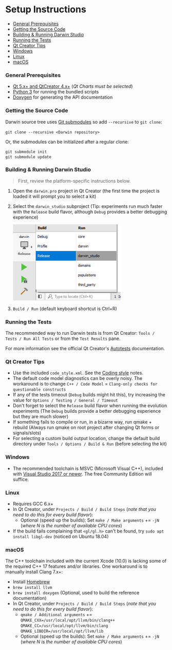 
# Setup Instructions

- [General Prerequisites](#general-prerequisites)
- [Getting the Source Code](#getting-the-source-code)
- [Building & Running Darwin Studio](#building--running-darwin-studio)
- [Running the Tests](#running-the-tests)
- [Qt Creator Tips](#qt-creator-tips)
- [Windows](#windows)
- [Linux](#linux)
- [macOS](#macos)

### General Prerequisites

- [Qt 5.x+ and QtCreator 4.x+][3] (_Qt Charts must be selected_)
- [Python 3][4] for running the bundled scripts
- [Doxygen][1] for generating the API documentation

### Getting the Source Code

Darwin source tree uses [Git submodules][5] so add `--recursive` to `git clone`:

`git clone --recursive <Darwin repository>`

Or, the submodules can be initialized after a regular clone:

```
git submodule init
git submodule update
```

### Building & Running Darwin Studio

> First, review the platform-specific instructions below.

1. Open the `darwin.pro` project in Qt Creator (the first time the project is loaded it
    will prompt you to select a kit)

2. Select the `darwin_studio` subproject (Tip: experiments run much faster with the
    `Release` build flavor, although `Debug` provides a better debugging experience)

    ![Select Project](images/qtcreator_select_project.png)

3. `Build / Run` (default keyboard shortcut is Ctrl+R)

### Running the Tests

The recommended way to run Darwin tests is from Qt Creator:
`Tools / Tests / Run All Tests` or from the `Test Results` pane.

For more information see the official Qt Creator's [Autotests][7] documentation.

### Qt Creator Tips

- Use the included `code_style.xml`. See the [Coding style](coding_style.md) notes.
- The default code model diagnostics can be overly noisy. The workaround is to change
    `C++ / Code Model` = `Clang-only checks for questionable constructs`
- If any of the tests timeout (`Debug` builds might hit this), try increasing the value
    for `Options / Testing / General / Timeout`
- Don't forget to select the `Release` build flavor when running the evolution experiments
    (The `Debug` builds provide a better debugging experience but they are much slower)
- If something fails to compile or run, in a bizarre way, run qmake + rebuild
    (Always run qmake on root project after changing Qt forms or signals/slots)
- For selecting a custom build output location, change the default build
    directory under `Tools / Options / Build & Run` (before selecting the kit)

### Windows

- The recommended toolchain is MSVC (Microsoft Visual C++), included with
    [Visual Studio 2017 or newer][2]. The free Community Edition will suffice.

### Linux

- Requires GCC 6.x+ 
- In Qt Creator, under `Projects / Build / Build Steps` (_note that you need to do this
    for every build flavor_):
    - Optional (speed up the builds): Set `make / Make arguments` += `-jN`
        (_where N is the number of available CPU cores_)
- If the build fails complaining that `<gl/gl.h>` can't be found, try
    `sudo apt install libgl-dev` (noticed on Ubuntu 18.04)

### macOS

The C++ toolchain included with the current Xcode (10.0) is lacking some of the required 
C++ 17 features and/or libraries. One workaround is to manually install Clang 7.x+:

- Install [Homebrew][6]
- `brew install llvm`
- `brew install doxygen` (Optional, used to build the reference documentation)
- In Qt Creator, under `Projects / Build / Build Steps` (_note that you need to do this
    for every build flavor_):
    - `qmake / Additional arguments` +=  
        `QMAKE_CXX=/usr/local/opt/llvm/bin/clang++`
        `QMAKE_CC=/usr/local/opt/llvm/bin/clang`
        `QMAKE_LIBDIR=/usr/local/opt/llvm/lib`
    - Optional (speed up the builds): Set `make / Make arguments` += `-jN`
        (_where N is the number of available CPU cores_)

[1]: http://www.doxygen.nl
[2]: https://visualstudio.microsoft.com
[3]: https://www.qt.io/download
[4]: https://www.python.org
[5]: https://git-scm.com/book/en/v2/Git-Tools-Submodules
[6]: https://brew.sh
[7]: http://doc.qt.io/qtcreator/creator-autotest.html
